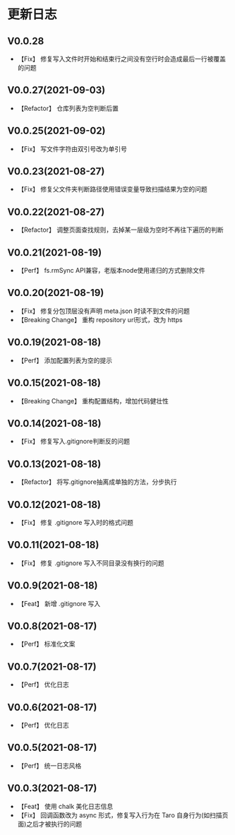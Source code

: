 # 更新日志

## V0.0.28

- 【Fix】 修复写入文件时开始和结束行之间没有空行时会造成最后一行被覆盖的问题

## V0.0.27(2021-09-03)

- 【Refactor】 仓库列表为空判断后置

## V0.0.25(2021-09-02)

- 【Fix】 写文件字符由双引号改为单引号

## V0.0.23(2021-08-27)

- 【Fix】 修复父文件夹判断路径使用错误变量导致扫描结果为空的问题

## V0.0.22(2021-08-27)

- 【Refactor】 调整页面查找规则，去掉某一层级为空时不再往下遍历的判断

## V0.0.21(2021-08-19)

- 【Perf】 fs.rmSync API兼容，老版本node使用递归的方式删除文件

## V0.0.20(2021-08-19)

- 【Fix】 修复分包顶层没有声明 meta.json 时读不到文件的问题 
- 【Breaking Change】 重构 repository url形式，改为 https

## V0.0.19(2021-08-18)

- 【Perf】 添加配置列表为空的提示

## V0.0.15(2021-08-18)

- 【Breaking Change】 重构配置结构，增加代码健壮性

## V0.0.14(2021-08-18)

- 【Fix】 修复写入.gitignore判断反的问题

## V0.0.13(2021-08-18)

- 【Refactor】 将写.gitignore抽离成单独的方法，分步执行

## V0.0.12(2021-08-18)

- 【Fix】 修复 .gitignore 写入时的格式问题

## V0.0.11(2021-08-18)

- 【Fix】 修复 .gitignore 写入不同目录没有换行的问题

## V0.0.9(2021-08-18)

- 【Feat】 新增 .gitignore 写入

## V0.0.8(2021-08-17)

- 【Perf】 标准化文案

## V0.0.7(2021-08-17)

- 【Perf】 优化日志

## V0.0.6(2021-08-17)

- 【Perf】 优化日志

## V0.0.5(2021-08-17)

- 【Perf】 统一日志风格

## V0.0.3(2021-08-17)

- 【Feat】 使用 chalk 美化日志信息
- 【Fix】 回调函数改为 async 形式，修复写入行为在 Taro 自身行为(如扫描页面)之后才被执行的问题
